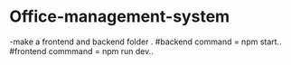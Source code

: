 # Office-management-system
-make a frontend and backend folder .
#backend command = npm start..
#frontend commmand = npm run dev..
